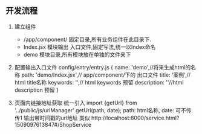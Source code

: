 ## 开发流程

1. 建立组件
    * /app/component/ 固定目录,所有业务组件在此目录下.
    * Index.jsx 模块输出 入口文件,固定写法,统一以Index命名
    * demo 模块目录,所有模块放在单独的文件夹下

2. 配置输出入口文件 config/entry/entry.js
   {
       name: 'demo',//将来生成html的名称
       path: 'demo/Index.jsx',//  app/component/下的 出口文件
       title: '案例',// html title名称
       keywords: '',// html keywords 预留
       description: ''//html description 预留
   }
   
3. 页面内链接地址获取
    统一引入 
    import {getUrl} from '../public/js/urlManager'
    getUrl(path, date); 
    path: html名称, 
    date: 可不传 传1 输出带时间戳的url地址
          类似 http://localhost:8000/service.html?1509097613847#/ShopService
